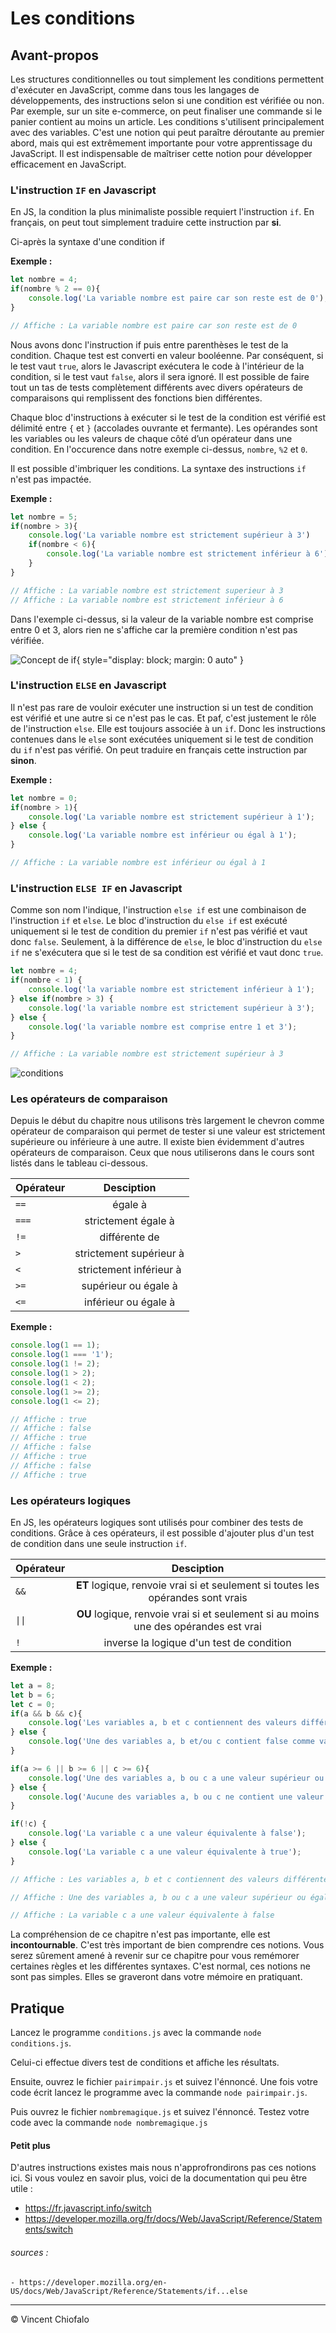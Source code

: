 # Les conditions

## Avant-propos

Les structures conditionnelles ou tout simplement les conditions permettent d'exécuter en JavaScript, comme dans tous les langages de développements, des instructions selon si une condition est vérifiée ou non. Par exemple, sur un site e-commerce, on peut finaliser une commande si le panier contient au moins un article. Les conditions s'utilisent principalement avec des variables. C'est une notion qui peut paraître déroutante au premier abord, mais qui est extrêmement importante pour votre apprentissage du JavaScript. Il est indispensable de maîtriser cette notion pour développer efficacement en JavaScript.

### L'instruction `IF` en Javascript

En JS, la condition la plus minimaliste possible requiert l'instruction `if`. En français, on peut tout simplement traduire cette instruction par **si**.

Ci-après la syntaxe d'une condition if

**Exemple :**
```javascript
let nombre = 4;
if(nombre % 2 == 0){
    console.log('La variable nombre est paire car son reste est de 0');
}

// Affiche : La variable nombre est paire car son reste est de 0
```

Nous avons donc l'instruction if puis entre parenthèses le test de la condition. Chaque test est converti en valeur booléenne. Par conséquent, si le test vaut `true`, alors le Javascript exécutera le code à l'intérieur de la condition, si le test vaut `false`, alors il sera ignoré. Il est possible de faire tout un tas de tests complètement différents avec divers opérateurs de comparaisons qui remplissent des fonctions bien différentes.

Chaque bloc d'instructions à exécuter si le test de la condition est vérifié est délimité entre `{` et `}` (accolades ouvrante et fermante). Les opérandes sont les variables ou les valeurs de chaque côté d’un opérateur dans une condition. En l'occurence dans notre exemple ci-dessus, `nombre`, `%2`  et `0`.

Il est possible d'imbriquer les conditions. La syntaxe des instructions `if` n'est pas impactée.

**Exemple :**
```javascript
let nombre = 5;
if(nombre > 3){
    console.log('La variable nombre est strictement supérieur à 3')
    if(nombre < 6){
        console.log('La variable nombre est strictement inférieur à 6');
    }
}

// Affiche : La variable nombre est strictement superieur à 3
// Affiche : La variable nombre est strictement inférieur à 6
```

Dans l'exemple ci-dessus, si la valeur de la variable nombre est comprise entre 0 et 3, alors rien ne s'affiche car la première condition n'est pas vérifiée.

  ![Concept de if](img/if.png){ style="display: block; margin: 0 auto" }


### L'instruction `ELSE` en Javascript

Il n'est pas rare de vouloir exécuter une instruction si un test de condition est vérifié et une autre si ce n'est pas le cas. Et paf, c'est justement le rôle de l'instruction `else`. Elle est toujours associée à un `if`. Donc les instructions contenues dans le `else` sont exécutées uniquement si le test de condition du `if` n'est pas vérifié. On peut traduire en français cette instruction par **sinon**.

**Exemple :**
```javascript
let nombre = 0;
if(nombre > 1){
    console.log('La variable nombre est strictement supérieur à 1');
} else {
    console.log('La variable nombre est inférieur ou égal à 1');
}

// Affiche : La variable nombre est inférieur ou égal à 1
```

### L'instruction `ELSE IF` en Javascript

Comme son nom l'indique, l'instruction `else if` est une combinaison de l'instruction `if` et `else`. Le bloc d'instruction du `else if` est exécuté uniquement si le test de condition du premier `if` n'est pas vérifié et vaut donc `false`. Seulement, à la différence de `else`, le bloc d'instruction du `else if` ne s'exécutera que si le test de sa condition est vérifié et vaut donc `true`.

```javascript
let nombre = 4;
if(nombre < 1) {
    console.log('la variable nombre est strictement inférieur à 1');
} else if(nombre > 3) {
    console.log('la variable nombre est strictement supérieur à 3');
} else {
    console.log('la variable nombre est comprise entre 1 et 3');
}

// Affiche : La variable nombre est strictement supérieur à 3
```

![conditions](img/conditions.png)

### Les opérateurs de comparaison

Depuis le début du chapitre nous utilisons très largement le chevron comme opérateur de comparaison qui permet de tester si une valeur est strictement supérieure ou inférieure à une autre. Il existe bien évidemment d'autres opérateurs de comparaison. Ceux que nous utiliserons dans le cours sont listés dans le tableau ci-dessous.

| Opérateur | Desciption |
|---    |:-:   |
| `==` | égale à |
| `===` | strictement égale à |
| `!=` | différente de |
| `>` | strictement supérieur à|
| `<` | strictement inférieur à |
| `>=` | supérieur ou égale à |
| `<=` | inférieur ou égale à |

**Exemple :**
 ```javascript
 console.log(1 == 1);
 console.log(1 === '1');
 console.log(1 != 2);
 console.log(1 > 2);
 console.log(1 < 2);
 console.log(1 >= 2);
 console.log(1 <= 2);

 // Affiche : true
 // Affiche : false
 // Affiche : true
 // Affiche : false
 // Affiche : true
 // Affiche : false
 // Affiche : true
 ```

 ### Les opérateurs logiques

 En JS, les opérateurs logiques sont utilisés pour combiner des tests de conditions. Grâce à ces opérateurs, il est possible d'ajouter plus d'un test de condition dans une seule instruction `if`.

| Opérateur | Desciption |
|---    |:-:   |
| `&&` | **ET** logique, renvoie vrai si et seulement si toutes les opérandes sont vrais |
| `\|\|` | **OU** logique, renvoie vrai si et seulement si au moins une des opérandes est vrai |
| `!` | inverse la logique d'un test de condition |

**Exemple :**
```javascript
let a = 8;
let b = 6;
let c = 0;
if(a && b && c){
    console.log('Les variables a, b et c contiennent des valeurs différentes de false');
} else {
    console.log('Une des variables a, b et/ou c contient false comme valeur');
}

if(a >= 6 || b >= 6 || c >= 6){
    console.log('Une des variables a, b ou c a une valeur supérieur ou égale à 6');
} else {
    console.log('Aucune des variables a, b ou c ne contient une valeur supérieur ou égale à 6');
}

if(!c) {
    console.log('La variable c a une valeur équivalente à false');
} else {
    console.log('La variable c a une valeur équivalente à true');
}

// Affiche : Les variables a, b et c contiennent des valeurs différentes de false

// Affiche : Une des variables a, b ou c a une valeur supérieur ou égale à 6

// Affiche : La variable c a une valeur équivalente à false
```

La compréhension de ce chapitre n'est pas importante, elle est **incontournable**. C'est très important de bien comprendre ces notions. Vous serez sûrement amené à revenir sur ce chapitre pour vous remémorer certaines règles et les différentes syntaxes. C'est normal, ces notions ne sont pas simples. Elles se graveront dans votre mémoire en pratiquant.

## Pratique

Lancez le programme `conditions.js` avec la commande `node conditions.js`.

Celui-ci effectue divers test de conditions et affiche les résultats.

Ensuite, ouvrez le fichier `pairimpair.js` et suivez l'énnoncé. Une fois votre code écrit lancez le programme avec la commande `node pairimpair.js`.

Puis ouvrez le fichier `nombremagique.js` et suivez l'énnoncé. Testez votre code avec la commande `node nombremagique.js`

#### Petit plus

D'autres instructions existes mais nous n'approfrondirons pas ces notions ici. Si vous voulez en savoir plus, voici de la documentation qui peu être utile :
 - https://fr.javascript.info/switch
 - https://developer.mozilla.org/fr/docs/Web/JavaScript/Reference/Statements/switch

###### *sources* :
    - https://developer.mozilla.org/en-US/docs/Web/JavaScript/Reference/Statements/if...else

---

© Vincent Chiofalo
